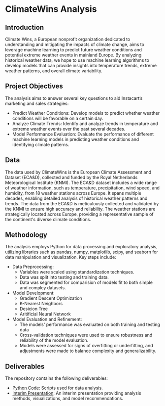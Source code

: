 # ClimateWins Analysis

## Introduction
Climate Wins, a European nonprofit organization dedicated to understanding and mitigating the impacts of climate change, aims to leverage machine learning to predict future weather conditions and potential extreme weather events in mainland Europe. By analyzing historical weather data, we hope to use machine learning algorithms to develop models that can provide insights into temperature trends, extreme weather patterns, and overall climate variability. 

## Project Objectives
The analysis aims to answer several key questions to aid Instacart’s marketing and sales strategies:

+ Predict Weather Conditions: Develop models to predict whether weather conditions will be favorable on a certain day.
+ Analyze Climate Trends: Identify and analyze trends in temperature and extreme weather events over the past several decades.
+ Model Performance Evaluation: Evaluate the performance of different machine learning models in predicting weather conditions and identifying climate patterns.

## Data
The data used by ClimateWins is the European Climate Assessment and Dataset (ECA&D), collected and funded by the Royal Netherlands Meteorological Institute (KNMI). The ECA&D dataset includes a wide range of weather information, such as temperature, precipitation, wind speed, and humidity, from 18 weather stations across Europe. It spans multiple decades, enabling detailed analysis of historical weather patterns and trends. The data from the ECA&D is meticulously collected and validated by the KNMI to ensure high accuracy and reliability. The weather stations are strategically located across Europe, providing a representative sample of the continent's diverse climate conditions. 

## Methodology
The analysis employs Python for data processing and exploratory analysis, utilizing libraries such as pandas, numpy, matplotlib, scipy, and seaborn for data manipulation and visualization. Key steps include:

+ Data Preprocessing:
  + Variables were scaled using standardization techniques.
  + Data was split into testing and training data.
  + Data was segmented for comparision of models fit to both simple and compley datasets. 
+ Model Development:
  + Gradient Descent Optimization
  + K-Nearest Neighbors
  + Desicion Tree
  + Aritificial Neural Network
+ Model Evaluation and Refinement:
  + The models' performance was evaluated on both training and testing data
  + Cross-validation techniques were used to ensure robustness and reliability of the model evaluation.
  + Models were assessed for signs of overfitting or underfitting, and adjustments were made to balance complexity and generalizability.

## Deliverables
The repository contains the following deliverables:

+ [Python Code](<ClimateWins Scripts>): Scripts used for data analysis.
+ [Interim Presentation](<ClimateWins Reports>): An interim presentation providing analysis methods, visualizations, and model recommendations.
